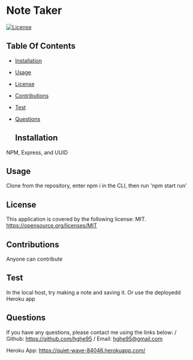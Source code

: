 # Note Taker
[![License](https://img.shields.io/badge/license-MIT-green.svg)](https://opensource.org/licenses/MIT)

  ## Table Of Contents
* [Installation](#installation)
* [Usage](#usage) 
* [License](#license)
* [Contributions](#contributions)
* [Test](#test)
* [Questions](#questions)

  ## Installation
NPM, Express, and UUID

  ## Usage
Clone from the repository, enter npm i in the CLI, then run 'npm start run'

  ## License
This application is covered by the following license: MIT. https://opensource.org/licenses/MIT

  ## Contributions
Anyone can contribute 

  ## Test
In the local host, try making a note and saving it. Or use the deployedd Heroku app

  ## Questions
If you have any questions, please contact me using the links below: /
Github: https://github.com/hghe95 /
Email: hghe95@gmail.com 

Heroku App: https://quiet-wave-84046.herokuapp.com/